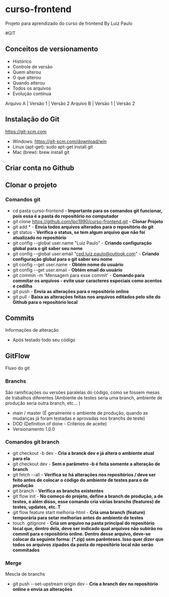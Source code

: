 # curso-frontend
Projeto para aprendizado do curso de frontend
By Luiz Paulo

#GIT
## Conceitos de versionamento
- Histórico
- Controle de versão
- Quem alterou
- O que alterou
- Quando alterou
- Todos os arquivos
- Evolução contínua

Arquivo A | Versão 1 | Versão 2
Arquivo B | Versão 1 | Versão 2

## Instalação do Git
https://git-scm.com

- Windows: https://git-scm.com/download/win
- Linux (apt-get): sudo apt-get install git
- Mac (brew): brew install git

## Criar conta no Github

## Clonar o projeto
### Comandos git
- cd pasta curso-frontend - **Importante para os comandos git funcionar, pois essa é a pasta do repositório no computador**
- git clone https://github.com/lpc1990/curso-frontend.git - **Clonar Projeto**
- git add * - **Envia todos arquivos alterados para o repositório do git**
- git status - **Verifica o status, se tem algum arquivo que não foi atualizado no repositório**
- git config --global user.name "Luiz Paulo" - **Criando configuração global para o git saber seu nome**
- git config --global user.email "cpd.luiz.paulo@outlook.com" - **Criando configuração global para o git saber seu nome**
- git config --get user.name - **Obtém nome do usuário**
- git config --get user.email - **Obtém email do usuário**
- git commin -m 'Mensagem para esse commit' - **Comando para commitar os arquivos - evite usar caracteres especiais como acentos e cedilha**
- git push - **Envia as alterações para o repositório online**
- git pull - **Baixa as alterações feitas nos arquivos editados pelo site do Github para o repositório local**

## Commits
Informações de alteração
- Após testado todo seu código

## GitFlow
Fluxo do git

### Branchs
São ramificações ou versões paralelas do código, como se fossem mesas de trabalhos diferentes (Ambiente de testes seria uma branch, ambiente de produção seria outra branch, etc... )

- main / master (É geralmente o ambiente de produção, quando as mudanças já foram testadas e aprovadas nos branchs de teste)
- DOD (Definition of done - Critérios de aceite)
- Versionamento 1.0.0
### Comandos git branch
- git checkout -b dev - **Cria a branck dev e já altera o ambiente atual para ela**
- git checkout dev - **Sem o parâmetro -b é feita somente a alteração de branch** 
- git fetch --all - **Verifica se há alterações nos repositórios / deve ser feito antes de colocar o código do ambiente de testes para o de produção**
- git branch - **Verifica as branchs existentes**
- git flow init - **No começo do projeto, define a branch de produção, a de testes, e além disso, esse comando cria várias branchs (features) de testes, updates, etc. T**
- git flow feature start melhoria-html - **Cria uma branch (feature) temporária para setar melhorias antes do ambiente de testes**
- touch .gitignore - **Cria um arquivo na pasta principal do repositório local que, dentro dela, deve ser indicado qual arquivos não subirão no commit para o repositório online. Dentro desse arquivo, deve-se colocar da seguinte forma: (*.zip) sem parênteses. Isso quer dizer que todos os arquivos zipados da pasta do repositório local não serão commitados**

### Merge
Mescla de branchs

- git push --set-upstream origin dev - **Cria a branch dev no repositório online e envia as alterações**